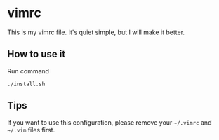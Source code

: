 vimrc
=====

This is my vimrc file. It's quiet simple, but I will make it better.

How to use it
-------------

Run command

    ./install.sh

Tips
----

If you want to use this configuration, please remove your `~/.vimrc` and `~/.vim` files first.
